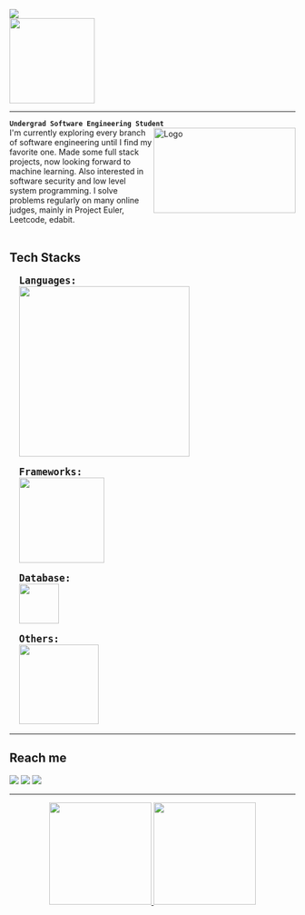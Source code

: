 <pre>
<img src="https://raw.githubusercontent.com/tusher3584/assets/main/images_used_in_profile_readme/ascii-art-text-3-transparent.png">
<img src="https://raw.githubusercontent.com/tusher3584/assets/main/images_used_in_profile_readme/ascii-art-text-transparent.png" height="150">
</pre>
---
**`Undergrad Software Engineering Student`**<br>
<img src="https://media1.giphy.com/media/v1.Y2lkPTc5MGI3NjExdHhuNDIzcHVucW14ZDRrc204a281cWw3NGx3ZzQ1Y3pyZjB3bnRiNSZlcD12MV9pbnRlcm5hbF9naWZfYnlfaWQmY3Q9Zw/H03PuVdwREB21ANkLX/giphy.gif" alt="Logo" width="250" height="150" style="float: right;" align="right">
I'm currently exploring every branch of software engineering until I find my favorite one. Made some full stack projects, now looking forward to machine learning. Also interested in software security and low level system programming. I solve problems regularly on many online judges, mainly in Project Euler, Leetcode, edabit.
<br><br>
<h2>Tech Stacks</h2>
<pre title="C, C++, Java, JavaScript, Typescript, PHP, HTML, CSS">
  <big><b>Languages:</b></big>
  <img src="https://skillicons.dev/icons?i=c,cpp,java,javascript,typescript,php,html,css" width="300"/> 
</pre>
<pre title="NodeJS, Express.js, Reactjs, NestJS">
  <big><b>Frameworks:</b></big>
  <img src="https://skillicons.dev/icons?i=nodejs,express,react,nestjs" width="150"/> 
</pre>
<pre title="MongoDB, Postgresql">
  <big><b>Database:</b></big>
  <img src="https://skillicons.dev/icons?i=mongodb,postgresql" width="70"/> 
</pre>
<pre title="Docker, git, Selenium">
  <big><b>Others:</b></big>
  <img src="https://skillicons.dev/icons?i=docker,git,selenium,nginx" width="140"/> 
</pre>

---
<h2>Reach me</h2>

<p>
  <a href="mailto:bsse1451@iit.du.ac.bd"><img src="https://img.shields.io/badge/Email-bsse1451@iit.du.ac.bd-blue?style=flat-square&logo=gmail"></a>
  <a href="https://linkedin.com/in/rifat-ahmed-tusher"><img src="https://img.shields.io/badge/LinkedIn-Rifat%20Ahmed%20Tusher-blue?style=flat-square&logo=linkedin"></a>
  <a href="https://www.facebook.com/ratusher9"><img src="https://img.shields.io/badge/Facebook-Rifat%20Ahmed%20Tusher-1877F2?style=flat-square&logo=facebook&logoColor=white"></a>
</p>

---

<div align="center">
<a href="https://github.com/FarhanTausif">
<img height="180em" src="https://github-readme-stats.vercel.app/api?username=tusher3584&show_icons=true&theme=github_dark&include_all_commits=true&count_private=true"/>
<img height="180em" src="https://github-readme-stats.vercel.app/api/top-langs/?username=tusher3584&layout=compact&langs_count=7&theme=github_dark"/></a>
</div>
